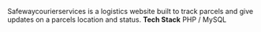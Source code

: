 Safewaycourierservices is a logistics website built to track parcels and give updates on a parcels location and status.
**Tech Stack**
PHP / MySQL
